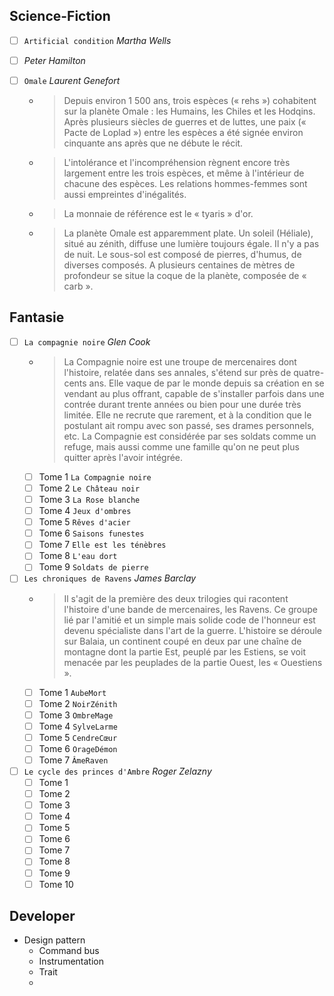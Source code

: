 ## Science-Fiction
- [ ] `Artificial condition` *Martha Wells*

- [ ] *Peter Hamilton*

- [ ] `Omale` *Laurent Genefort*
  - > Depuis environ 1 500 ans, trois espèces (« rehs ») cohabitent sur la planète Omale : les Humains, les Chiles et les Hodqins. Après plusieurs siècles de guerres et de luttes, une paix (« Pacte de Loplad ») entre les espèces a été signée environ cinquante ans après que ne débute le récit.
  - > L'intolérance et l'incompréhension règnent encore très largement entre les trois espèces, et même à l'intérieur de chacune des espèces. Les relations hommes-femmes sont aussi empreintes d'inégalités.
  - > La monnaie de référence est le « tyaris » d'or.
  - > La planète Omale est apparemment plate. Un soleil (Héliale), situé au zénith, diffuse une lumière toujours égale. Il n'y a pas de nuit. Le sous-sol est composé de pierres, d'humus, de diverses composés. A plusieurs centaines de mètres de profondeur se situe la coque de la planète, composée de « carb ».

 
## Fantasie
- [ ] `La compagnie noire` *Glen Cook*
  - > La Compagnie noire est une troupe de mercenaires dont l'histoire, relatée dans ses annales, s'étend sur près de quatre-cents ans. Elle vaque de par le monde depuis sa création en se vendant au plus offrant, capable de s'installer parfois dans une contrée durant trente années ou bien pour une durée très limitée. Elle ne recrute que rarement, et à la condition que le postulant ait rompu avec son passé, ses drames personnels, etc. La Compagnie est considérée par ses soldats comme un refuge, mais aussi comme une famille qu'on ne peut plus quitter après l'avoir intégrée.
  - [ ] Tome 1 `La Compagnie noire`
  - [ ] Tome 2 `Le Château noir`
  - [ ] Tome 3 `La Rose blanche`
  - [ ] Tome 4 `Jeux d'ombres`
  - [ ] Tome 5 `Rêves d'acier`
  - [ ] Tome 6 `Saisons funestes`
  - [ ] Tome 7 `Elle est les ténèbres`
  - [ ] Tome 8 `L'eau dort`
  - [ ] Tome 9 `Soldats de pierre`
  
- [ ] `Les chroniques de Ravens` *James Barclay*
  - > Il s'agit de la première des deux trilogies qui racontent l'histoire d'une bande de mercenaires, les Ravens. Ce groupe lié par l'amitié et un simple mais solide code de l'honneur est devenu spécialiste dans l'art de la guerre. L'histoire se déroule sur Balaia, un continent coupé en deux par une chaîne de montagne dont la partie Est, peuplé par les Estiens, se voit menacée par les peuplades de la partie Ouest, les « Ouestiens ».
  - [ ] Tome 1 `AubeMort`
  - [ ] Tome 2 `NoirZénith`
  - [ ] Tome 3 `OmbreMage`
  - [ ] Tome 4 `SylveLarme`
  - [ ] Tome 5 `CendreCœur`
  - [ ] Tome 6 `OrageDémon`
  - [ ] Tome 7 `ÂmeRaven`

- [ ] `Le cycle des princes d'Ambre` *Roger Zelazny*
  - [ ] Tome 1
  - [ ] Tome 2
  - [ ] Tome 3
  - [ ] Tome 4
  - [ ] Tome 5
  - [ ] Tome 6
  - [ ] Tome 7
  - [ ] Tome 8
  - [ ] Tome 9
  - [ ] Tome 10

## Developer

  - Design pattern
    - Command bus
    - Instrumentation
    - Trait
    - 
